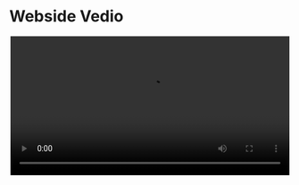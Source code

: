 # Webside Vedio
<p align="center">
  <video src="/fun-zone-1_nFz1TaQa.mp4" width="500px"></video>
</p>
